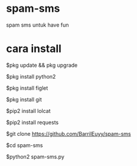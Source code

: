 # spam-sms
spam sms untuk have fun
# cara install
$pkg update && pkg upgrade

$pkg install python2

$pkg install figlet

$pkg install git

$pip2 install lolcat

$pip2 install requests

$git clone https://github.com/BarrilEuyy/spam-sms

$cd spam-sms

$python2 spam-sms.py
